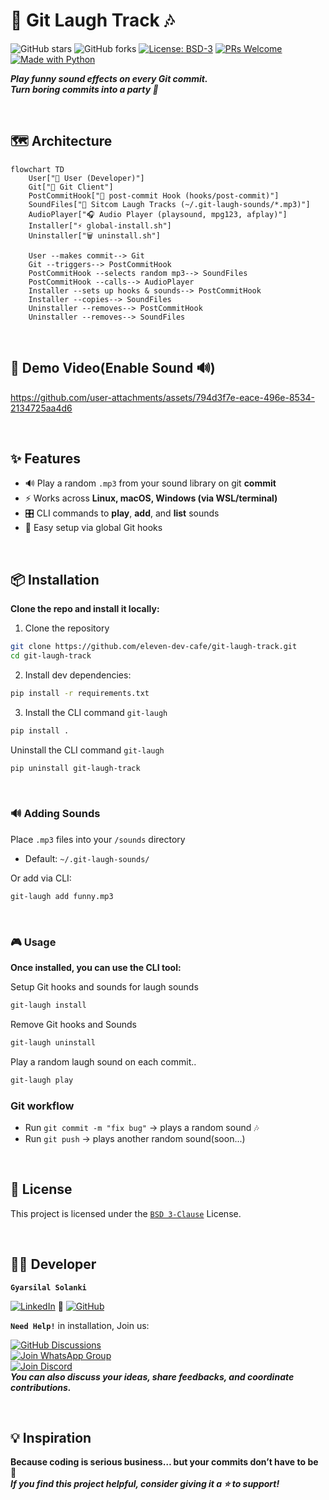 # 📢 Git Laugh Track 🎶

![GitHub stars](https://img.shields.io/github/stars/eleven-dev-cafe/git-laugh-track?style=social)
![GitHub forks](https://img.shields.io/github/forks/eleven-dev-cafe/git-laugh-track?style=social)
[![License: BSD-3](https://img.shields.io/badge/License-BSD%203--Clause-blue.svg)](LICENSE)
[![PRs Welcome](https://img.shields.io/badge/PRs-welcome-brightgreen.svg)](https://github.com/eleven-dev-cafe/.github/blob/main/CONTRIBUTING.md)
[![Made with Python](https://img.shields.io/badge/Made%20with-Python-blue.svg)](https://www.python.org/)

***Play funny sound effects on every **Git commit**.***  
***Turn boring commits into a party 🎉***

<br>

## 🗺️ Architecture

```mermaid
flowchart TD
    User["👤 User (Developer)"]
    Git["🐙 Git Client"]
    PostCommitHook["🔗 post-commit Hook (hooks/post-commit)"]
    SoundFiles["🎵 Sitcom Laugh Tracks (~/.git-laugh-sounds/*.mp3)"]
    AudioPlayer["🎧 Audio Player (playsound, mpg123, afplay)"]
    Installer["⚡ global-install.sh"]
    Uninstaller["🗑️ uninstall.sh"]

    User --makes commit--> Git
    Git --triggers--> PostCommitHook
    PostCommitHook --selects random mp3--> SoundFiles
    PostCommitHook --calls--> AudioPlayer
    Installer --sets up hooks & sounds--> PostCommitHook
    Installer --copies--> SoundFiles
    Uninstaller --removes--> PostCommitHook
    Uninstaller --removes--> SoundFiles
```

<br>

## 🎥 Demo Video(Enable Sound 🔊) 
https://github.com/user-attachments/assets/794d3f7e-eace-496e-8534-2134725aa4d6  

<br>

## ✨ Features
- 🔊 Play a random `.mp3` from your sound library on  git **commit**  
- ⚡ Works across **Linux, macOS, Windows (via WSL/terminal)**  
- 🎛 CLI commands to **play**, **add**, and **list** sounds  
- 🔗 Easy setup via global Git hooks  

</br>


## 📦 Installation

**Clone the repo and install it locally:**  
1. Clone the repository
```bash
git clone https://github.com/eleven-dev-cafe/git-laugh-track.git
cd git-laugh-track
```
2. Install dev dependencies:
```bash
pip install -r requirements.txt
```

3. Install the CLI command `git-laugh`
```bash
pip install .
```

Uninstall the CLI command `git-laugh`
```bash
pip uninstall git-laugh-track
```

<br>

### 🔊 Adding Sounds

Place `.mp3` files into your `/sounds` directory
- Default: `~/.git-laugh-sounds/`

Or add via CLI:
```bash
git-laugh add funny.mp3
```

<br>

### 🎮 Usage

**Once installed, you can use the CLI tool:**

Setup Git hooks and sounds for laugh sounds
```bash
git-laugh install       
```

Remove Git hooks and Sounds
```bash
git-laugh uninstall
```

Play a random laugh sound on each commit..
```bash
git-laugh play 
```

### Git workflow
- Run `git commit -m "fix bug"` → plays a random sound 🎶
- Run `git push` → plays another random sound(soon...) 

<br>

## 📜 License

This project is licensed under the [`BSD 3-Clause`](LICENSE) License.

<br>

## 👨‍💻 Developer  
**`Gyarsilal Solanki`**

[![LinkedIn](https://img.shields.io/badge/LinkedIn-%230A66C2.svg?logo=LinkedIn&logoColor=white)](https://www.linkedin.com/in/gyarsilal-solanki)  🤝  [![GitHub](https://img.shields.io/badge/GitHub-%23121011.svg?logo=github&logoColor=white)](https://github.com/gyarsilalsolanki011)

  
**`Need Help!`**  in installation, Join us: 

[![GitHub Discussions](https://img.shields.io/badge/GitHub-Discussions-181717?logo=github&style=flat-square)](https://github.com/eleven-dev-cafe/cafe-talks/discussions)   
[![Join WhatsApp Group](https://img.shields.io/badge/WhatsApp-Community-25D366?logo=whatsapp&style=flat-square)](https://chat.whatsapp.com/Fzt4KispCmk0seaPgSvkyX)  
[![Join Discord](https://img.shields.io/discord/1405808666179014697?color=4CBB17&label=Join%20Us%20on%20Discord&logo=discord&logoColor=blue)](https://discord.gg/Zrc9x3ts)  
***You can also discuss your ideas, share feedbacks, and coordinate contributions.*** 
 
<br>

## 💡 Inspiration

**Because coding is serious business… but your commits don’t have to be 🤣**</br>
***If you find this project helpful, consider giving it a ⭐ to support!***
